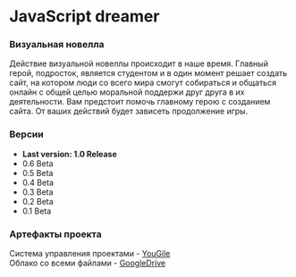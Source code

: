 # JavaScript dreamer

<h3>Визуальная новелла</h3>
    Действие визуальной новеллы происходит в наше время. Главный герой, подросток, является студентом и в один момент решает создать сайт, на котором люди со всего мира смогут собираться и общаться онлайн с общей целью моральной поддержи друг друга в их деятельности. Вам предстоит помочь главному герою с созданием сайта. От ваших действий будет зависеть продолжение игры.

<h3>Версии</h3>
<ul>
<li><strong>Last version: 1.0 Release</strong></li>
<li>0.6 Beta</li>
<li>0.5 Beta</li>
<li>0.4 Beta</li>
<li>0.3 Beta</li>
<li>0.2 Beta</li>
<li>0.1 Beta</li>
</ul>


<h3>Артефакты проекта</h3>

Система управления проектами - [YouGile](https://github.com/lifeparticle/Markdown-Cheatsheet)   
Облако со всеми файлами - [GoogleDrive](https://drive.google.com/drive/folders/1jGDM-Uv2mNnqk9l0UkKRMpBdkzUT2cLr)



